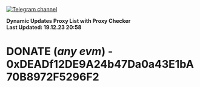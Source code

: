 [![Telegram channel](https://img.shields.io/endpoint?url=https://runkit.io/damiankrawczyk/telegram-badge/branches/master?url=https://t.me/n4z4v0d)](https://t.me/n4z4v0d) 

**Dynamic Updates Proxy List with Proxy Checker**  
**Last Updated: 19.12.23 20:58**

# DONATE (_any evm_) - 0xDEADf12DE9A24b47Da0a43E1bA70B8972F5296F2
